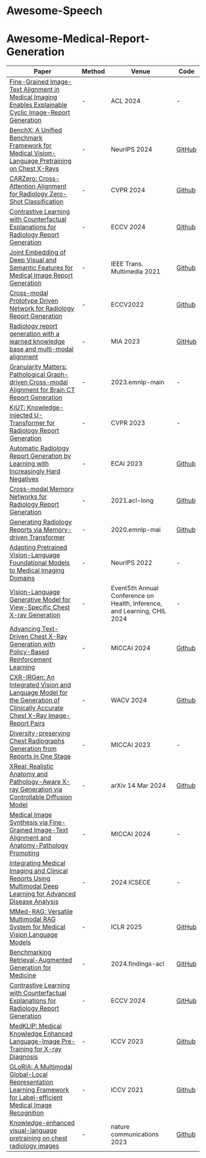 # Awesome-Speech
# Awesome-Medical-Report-Generation
| Paper                                                                                                   | Method | Venue                      | Code    |
|---------------------------------------------------------------------------------------------------------|--------|----------------------------|---------|
| [Fine-Grained Image-Text Alignment in Medical Imaging Enables Explainable Cyclic Image-Report Generation](https://arxiv.org/pdf/2312.08078)                           | -      | ACL 2024      | - |
| [BenchX: A Unified Benchmark Framework for Medical Vision-Language Pretraining on Chest X-Rays](https://openreview.net/pdf?id=iMtAjdGh1U)                   | -      | NeurIPS 2024        | [GitHub](https://github.com/yangzhou12/BenchX) |
| [CARZero: Cross-Attention Alignment for Radiology Zero-Shot Classification](https://openaccess.thecvf.com/content/CVPR2024/papers/Lai_CARZero_Cross-Attention_Alignment_for_Radiology_Zero-Shot_Classification_CVPR_2024_paper.pdf)      | -      | CVPR 2024          | [Github](https://github.com/laihaoran/CARZero)       |
| [Contrastive Learning with Counterfactual Explanations for Radiology Report Generation](https://arxiv.org/abs/2407.14474) | -      | ECCV 2024        |[Github](https://github.com/mlii0117/CoFE)       |
| [Joint Embedding of Deep Visual and Semantic Features for Medical Image Report Generation](https://ieeexplore.ieee.org/document/9606584/similar#similar) | -      | IEEE Trans. Multimedia 2021  | [Github](https://github.com/yangyan22/Medical-Report-Generation-TriNet) |
| [Cross-modal Prototype Driven Network for Radiology Report Generation](https://www.ecva.net/papers/eccv_2022/papers_ECCV/papers/136950558.pdf) | -     |   ECCV2022   | [Github](https://github.com/Markin-Wang/XProNet)|
| [Radiology report generation with a learned knowledge base and multi-modal alignment](https://www.sciencedirect.com/science/article/pii/S1361841523000592) | -      | MIA 2023 | [GitHub](https://github.com/LX-doctorAI1/M2KT) |
| [Granularity Matters: Pathological Graph-driven Cross-modal Alignment for Brain CT Report Generation](https://aclanthology.org/2023.emnlp-main.408/)     | -      | 2023.emnlp-main   | -   |
| [KiUT: Knowledge-injected U-Transformer for Radiology Report Generation](https://openaccess.thecvf.com/content/CVPR2023/papers/Huang_KiUT_Knowledge-Injected_U-Transformer_for_Radiology_Report_Generation_CVPR_2023_paper.pdf)       | -      | CVPR 2023          | -       |
| [Automatic Radiology Report Generation by Learning with Increasingly Hard Negatives](https://arxiv.org/abs/2305.07176) | -      | ECAI 2023 | [Github](https://github.com/bhanu068/ithn)     |
| [Cross-modal Memory Networks for Radiology Report Generation](https://aclanthology.org/2021.acl-long.459/)| -   |  2021.acl-long  | [Github](https://github.com/zhjohnchan/R2GenCMN)  |
| [Generating Radiology Reports via Memory-driven Transformer](https://aclanthology.org/2020.emnlp-main.112/) | - | 2020.emnlp-mai |  [Github](https://github.com/cuhksz-nlp/R2Gen)  |
| [Adapting Pretrained Vision-Language Foundational Models to Medical Imaging Domains](https://openreview.net/pdf?id=QtxbYdJVT8Q) | - | NeurIPS 2022  | - |
| [Vision-Language Generative Model for View-Specific Chest X-ray Generation](https://snucm.elsevierpure.com/en/publications/vision-language-generative-model-for-view-specific-chest-x-ray-ge)   |   -    |   Event5th Annual Conference on Health, Inference, and Learning, CHIL 2024 | - |
| [Advancing Text-Driven Chest X-Ray Generation with Policy-Based Reinforcement Learning](https://papers.miccai.org/miccai-2024/053-Paper0165.html) | - | MICCAI 2024 | [Github](https://github.com/MICV-yonsei/CXRL)|
| [CXR-IRGen: An Integrated Vision and Language Model for the Generation of Clinically Accurate Chest X-Ray Image-Report Pairs](https://openaccess.thecvf.com/content/WACV2024/papers/Shentu_CXR-IRGen_An_Integrated_Vision_and_Language_Model_for_the_Generation_WACV_2024_paper.pdf) | - | WACV 2024 | [Github](https://github.com/junjie-shentu/CXR-IRGen)|
| [Diversity-preserving Chest Radiographs Generation from Reports in One Stage](https://conferences.miccai.org/2023/papers/214-Paper1730.html) | - | MICCAI 2023 | -  |
| [XReal: Realistic Anatomy and Pathology-Aware X-ray Generation via Controllable Diffusion Model](https://arxiv.org/html/2403.09240v1/) | - | arXiv 14 Mar 2024 | [Github](https://github.com/BioMedIA-MBZUAI/XReal)|
| [Medical Image Synthesis via Fine-Grained Image-Text Alignment and Anatomy-Pathology Prompting](https://papers.miccai.org/miccai-2024/503-Paper3619.html) | - | MICCAI 2024  | - |
| [Integrating Medical Imaging and Clinical Reports Using Multimodal Deep Learning for Advanced Disease Analysis](https://arxiv.org/pdf/2405.17459) | - |2024 ICSECE | - |
| [MMed-RAG: Versatile Multimodal RAG System for Medical Vision Language Models](https://arxiv.org/abs/2410.13085)                           | -      | ICLR 2025        |[GitHub](https://github.com/richard-peng-xia/MMed-RAG)      |
| [Benchmarking Retrieval-Augmented Generation for Medicine](https://aclanthology.org/2024.findings-acl.372/)                       | -      | 2024.findings-acl        | [GitHub](https://github.com/teddy-xionggz/medrag) |
| [Contrastive Learning with Counterfactual Explanations for Radiology Report Generation](https://arxiv.org/abs/2407.14474)      | -      | 	ECCV 2024          |[GitHub](https://github.com/mlii0117/CoFE)      |
| [MedKLIP: Medical Knowledge Enhanced Language-Image Pre-Training for X-ray Diagnosis](https://arxiv.org/abs/2024.0423) | -      | ICCV 2023        | [Github](https://github.com/MediaBrain-SJTU/MedKLIP)       |
| [GLoRIA: A Multimodal Global-Local Representation Learning Framework for Label-efficient Medical Image Recognition](https://openaccess.thecvf.com/content/ICCV2021/papers/Huang_GLoRIA_A_Multimodal_Global-Local_Representation_Learning_Framework_for_Label-Efficient_Medical_ICCV_2021_paper.pdf) |- | ICCV 2021 | [Github](https://github.com/marshuang80/gloria) |
| [Knowledge-enhanced visual-language pretraining on chest radiology images](https://www.nature.com/articles/s41467-023-40260-7) | - |  nature communications 2023 | [Github](https://paperswithcode.com/paper/knowledge-enhanced-pre-training-for-auto#code) |
